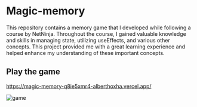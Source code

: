 # Magic-memory

This repository contains a memory game that I developed while following a course by NetNinja. Throughout the course, I gained valuable knowledge and skills in managing state, utilizing useEffects, and various other concepts. This project provided me with a great learning experience and helped enhance my understanding of these important concepts.

## Play the game

https://magic-memory-q8ie5xmr4-alberthoxha.vercel.app/

![game](https://github.com/alberthoxha/magic-memory/assets/123065766/f49469e1-e250-474c-b1cc-fc2e4192af0e)








